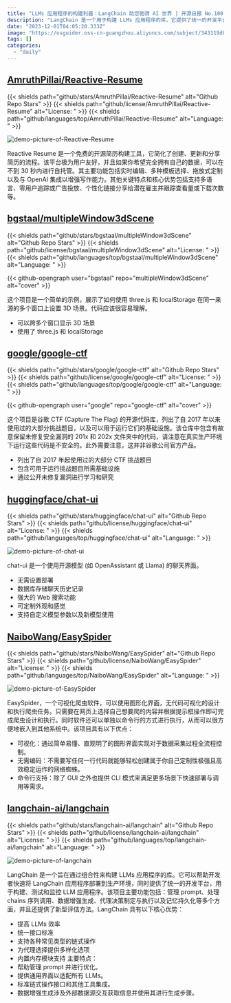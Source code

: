 ```yaml
---
title: "LLMs 应用程序的构建利器：LangChain 助您驰骋 AI 世界 | 开源日报 No.100"
description: "LangChain 是一个用于构建 LLMs 应用程序的库，它提供了统一的开发平台，帮助开发者快速部署 LangChain 应用程序到生产环境。LangChain 的主要功能包括管理 prompt、处理 chains 序列调用、数据增强生成、代理决策制定与执行以及记忆持久化。它具有提高 LLMs 效率、统一接口标准、支持各种链式操作、提供多样化的代理选择以及内置内存模块支持等核心优势。LangChain 还具有帮助管理 prompt、提供通用界面、与标准链式操作接口和其他工具集成以及与外部数据源交互生成数据增强的主要特点。"
date: "2023-12-01T04:05:20.333Z"
image: "https://osguider.oss-cn-guangzhou.aliyuncs.com/subject/343119d8308ec89538ad9b3e8f7cd184.png"
tags: []
categories:
  - "daily"
---
```


## [AmruthPillai/Reactive-Resume](https://github.com/AmruthPillai/Reactive-Resume)

{{< shields path="github/stars/AmruthPillai/Reactive-Resume" alt="Github Repo Stars" >}} {{< shields path="github/license/AmruthPillai/Reactive-Resume" alt="License: " >}} {{< shields path="github/languages/top/AmruthPillai/Reactive-Resume" alt="Language: " >}}

![demo-picture-of-Reactive-Resume](https://osguider.oss-cn-guangzhou.aliyuncs.com/subject/34c56633ee767f7d916a30086d60fe4a.jpeg)

Reactive Resume 是一个免费的开源简历构建工具，它简化了创建、更新和分享简历的流程。该平台极为用户友好，并且如果你希望完全拥有自己的数据，可以在不到 30 秒内进行自托管。其主要功能包括实时编辑、多种模板选择、拖放式定制以及与 OpenAI 集成以增强写作能力。其他关键特点和核心优势包括支持多语言、零用户追踪或广告投放、个性化链接分享给潜在雇主并跟踪查看量或下载次数等。
  
## [bgstaal/multipleWindow3dScene](https://github.com/bgstaal/multipleWindow3dScene)

{{< shields path="github/stars/bgstaal/multipleWindow3dScene" alt="Github Repo Stars" >}} {{< shields path="github/license/bgstaal/multipleWindow3dScene" alt="License: " >}} {{< shields path="github/languages/top/bgstaal/multipleWindow3dScene" alt="Language: " >}}

{{< github-opengraph user="bgstaal" repo="multipleWindow3dScene" alt="cover" >}}

这个项目是一个简单的示例，展示了如何使用 three.js 和 localStorage 在同一来源的多个窗口上设置 3D 场景。代码应该很容易理解。

- 可以跨多个窗口显示 3D 场景
- 使用了 three.js 和 localStorage
  
## [google/google-ctf](https://github.com/google/google-ctf)

{{< shields path="github/stars/google/google-ctf" alt="Github Repo Stars" >}} {{< shields path="github/license/google/google-ctf" alt="License: " >}} {{< shields path="github/languages/top/google/google-ctf" alt="Language: " >}}

{{< github-opengraph user="google" repo="google-ctf" alt="cover" >}}

这个项目是谷歌 CTF (Capture The Flag) 的开源代码库，列出了自 2017 年以来使用过的大部分挑战题目，以及可以用于运行它们的基础设施。该仓库中包含有故意保留未修复安全漏洞的 201x 和 202x 文件夹中的代码，请注意在真实生产环境下运行这些代码是不安全的。此外需要注意，这并非谷歌公司官方产品。

- 列出了自 2017 年起使用过的大部分 CTF 挑战题目
- 包含可用于运行挑战题目所需基础设施
- 通过公开未修复漏洞进行学习和研究
  
## [huggingface/chat-ui](https://github.com/huggingface/chat-ui)

{{< shields path="github/stars/huggingface/chat-ui" alt="Github Repo Stars" >}} {{< shields path="github/license/huggingface/chat-ui" alt="License: " >}} {{< shields path="github/languages/top/huggingface/chat-ui" alt="Language: " >}}

![demo-picture-of-chat-ui](https://osguider.oss-cn-guangzhou.aliyuncs.com/subject/33b6081dd80221f660e602419dd97b91.png)

chat-ui 是一个使用开源模型 (如 OpenAssistant 或 Llama) 的聊天界面。

- 无需设置部署
- 数据库存储聊天历史记录
- 强大的 Web 搜索功能
- 可定制外观和感觉
- 支持自定义模型参数以及新模型使用
  
## [NaiboWang/EasySpider](https://github.com/NaiboWang/EasySpider)

{{< shields path="github/stars/NaiboWang/EasySpider" alt="Github Repo Stars" >}} {{< shields path="github/license/NaiboWang/EasySpider" alt="License: " >}} {{< shields path="github/languages/top/NaiboWang/EasySpider" alt="Language: " >}}

![demo-picture-of-EasySpider](https://picgo-daily.oss-cn-guangzhou.aliyuncs.com/picgo-daily/2023/e18e6ed5e6c8a83a72e4cbfba76c6c3a.png)

EasySpider，一个可视化爬虫软件，可以使用图形化界面，无代码可视化的设计和执行爬虫任务。只需要在网页上选择自己想要爬的内容并根据提示框操作即可完成爬虫设计和执行。同时软件还可以单独以命令行的方式进行执行，从而可以很方便地嵌入到其他系统中。该项目具有以下优点：

- 可视化：通过简单易懂、直观明了的图形界面实现对于数据采集过程全流程控制。
- 无需编码：不需要写任何一行代码就能够轻松创建属于你自己定制性极强且高效稳定运作的网络蜘蛛。
- 命令行支持：除了 GUI 之外也提供 CLI 模式来满足更多场景下快速部署与调用等需求。
  
## [langchain-ai/langchain](https://github.com/langchain-ai/langchain)

{{< shields path="github/stars/langchain-ai/langchain" alt="Github Repo Stars" >}} {{< shields path="github/license/langchain-ai/langchain" alt="License: " >}} {{< shields path="github/languages/top/langchain-ai/langchain" alt="Language: " >}}

![demo-picture-of-langchain](https://picgo-daily.oss-cn-guangzhou.aliyuncs.com/picgo-daily/2023/5ddb3c5ee70716a9a4c795d8da4ed750.png)

LangChain 是一个旨在通过组合性来构建 LLMs 应用程序的库。它可以帮助开发者快速将 LangChain 应用程序部署到生产环境，同时提供了统一的开发平台，用于构建、测试和监控 LLM 应用程序。该项目主要功能包括：管理 prompt、处理 chains 序列调用、数据增强生成、代理决策制定与执行以及记忆持久化等多个方面，并且还提供了新型评估方法。LangChain 具有以下核心优势：

- 提高 LLMs 效率
- 统一接口标准
- 支持各种常见类型的链式操作
- 为代理选择提供多样化选项
- 内置内存模块支持
主要特点：
- 帮助管理 prompt 并进行优化。
- 提供通用界面以适配所有 LLMs。
- 标准链式操作接口和其他工具集成。
- 数据增强生成涉及外部数据源交互获取信息并使用其进行生成步骤。
  
